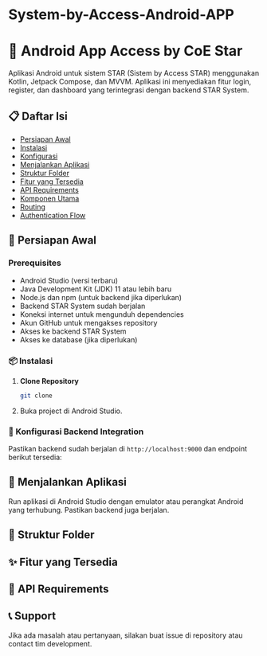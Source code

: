 # System-by-Access-Android-APP

# 🚀 Android App Access by CoE Star 

Aplikasi Android untuk sistem STAR (Sistem by Access STAR) menggunakan Kotlin, Jetpack Compose, dan MVVM. Aplikasi ini menyediakan fitur login, register, dan dashboard yang terintegrasi dengan backend STAR System.

## 📋 Daftar Isi

- [Persiapan Awal](#persiapan-awal)
- [Instalasi](#instalasi)
- [Konfigurasi](#konfigurasi)
- [Menjalankan Aplikasi](#menjalankan-aplikasi)
- [Struktur Folder](#struktur-folder)
- [Fitur yang Tersedia](#fitur-yang-tersedia)
- [API Requirements](#api-requirements)
- [Komponen Utama](#komponen-utama)
- [Routing](#routing)
- [Authentication Flow](#authentication-flow)

## 🧰 Persiapan Awal

### Prerequisites
- Android Studio (versi terbaru)
- Java Development Kit (JDK) 11 atau lebih baru
- Node.js dan npm (untuk backend jika diperlukan)
- Backend STAR System sudah berjalan
- Koneksi internet untuk mengunduh dependencies
- Akun GitHub untuk mengakses repository
- Akses ke backend STAR System
- Akses ke database (jika diperlukan)

### 📦 Instalasi

1. **Clone Repository**
   ```bash
   git clone

2. Buka project di Android Studio.

### 🔧 Konfigurasi Backend Integration

Pastikan backend sudah berjalan di `http://localhost:9000` dan endpoint berikut tersedia:

## 🚀 Menjalankan Aplikasi

Run aplikasi di Android Studio dengan emulator atau perangkat Android yang terhubung. Pastikan backend juga berjalan.

## 📁 Struktur Folder

## ✨ Fitur yang Tersedia

## 🚨 API Requirements

## 📞 Support

Jika ada masalah atau pertanyaan, silakan buat issue di repository atau contact tim development.

